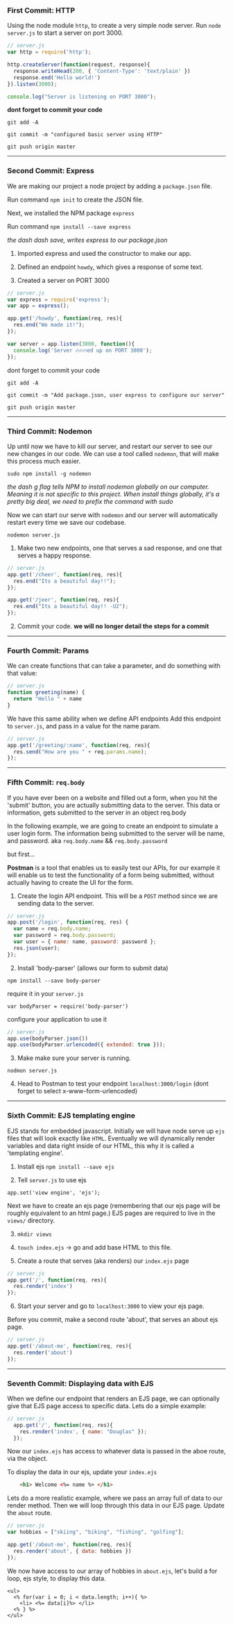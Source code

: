 ### First Commit: HTTP
Using the node module `http`, to create a very simple node server. Run `node server.js` to start a server on port 3000.
```js
// server.js
var http = require('http');

http.createServer(function(request, response){
  response.writeHead(200, { 'Content-Type': 'text/plain' })
  response.end('Hello world!')
}).listen(3000);

console.log("Server is listening on PORT 3000");
```
__dont forget to commit your code__

`git add -A`

`git commit -m "configured basic server using HTTP"`

`git push origin master`

----
### Second Commit: Express
We are making our project a node project by adding a `package.json` file.

Run command `npm init` to create the JSON file.

Next, we installed the NPM package `express`

Run command `npm install --save express`

*the dash dash save, writes express to our package.json*

1) Imported express and used the constructor to make our app.

2) Defined an endpoint `howdy`, which gives a response of some text.

3) Created a server on PORT 3000

```js
// server.js
var express = require('express');
var app = express();

app.get('/howdy', function(req, res){
  res.end("We made it!");
});

var server = app.listen(3000, function(){
  console.log('Server 🔥🔥🔥ed up on PORT 3000');
});

```
dont forget to commit your code

`git add -A`

`git commit -m "Add package.json, user express to configure our server"`

`git push origin master`

----
### Third Commit: Nodemon
Up until now we have to kill our server, and restart our server to see our new changes in our code. We can use a tool called `nodemon`, that will make this process much easier.

`sudo npm install -g nodemon`

*the dash g flag tells NPM to install nodemon globally on our computer. Meaning it is not specific to this project. When install things globally, it's a pretty big deal, we need to prefix the command with sudo*

Now we can start our serve with `nodemon` and our server will automatically restart every time we save our codebase.

`nodemon server.js`

1) Make two new endpoints, one that serves a sad response, and one that serves a happy response.

```js
// server.js
app.get('/cheer', function(req, res){
  res.end("Its a beautiful day!!");
});

app.get('/jeer', function(req, res){
  res.end("Its a beautiful day!! -U2");
});
```
2) Commit your code.
**we will no longer detail the steps for a commit**

----
### Fourth Commit: Params

We can create functions that can take a parameter, and do something with that value:
```js
// server.js
function greeting(name) {
  return "Hello " + name
}
```
We have this same ability when we define API endpoints
Add this endpoint to `server.js`, and pass in a value for the name param.

```js
// server.js
app.get('/greeting/:name', function(req, res){
  res.send("How are you " + req.params.name);
});
```


----

### Fifth Commit: `req.body`

If you have ever been on a website and filled out a form, when you hit the 'submit' button, you are actually submitting data to the server. This data or information, gets submitted to the server in an object req.body

In the following example, we are going to create an endpoint to simulate a user login form. The information being submitted to the server will be name, and password. aka `req.body.name` && `req.body.password`

but first...

__Postman__ is a tool that enables us to easily test our APIs, for our example it will enable us to test the functionality of a form being submitted, without actually having to create the UI for the form.


1) Create the login API endpoint. This will be a `POST` method since we are sending data to the server.

```js
// server.js
app.post('/login', function(req, res) {
  var name = req.body.name;
  var password = req.body.password;
  var user = { name: name, password: password };
  res.json(user);
});
```

2) Install 'body-parser' (allows our form to submit data)

`npm install --save body-parser`

require it in your `server.js`

`var bodyParser = require('body-parser')`

configure your application to use it

```js
// server.js
app.use(bodyParser.json())
app.use(bodyParser.urlencoded({ extended: true }));
```

3) Make make sure your server is running.

`nodmon server.js`

4) Head to Postman to test your endpoint `localhost:3000/login` (dont forget to select x-www-form-urlencoded)

----

### Sixth Commit: EJS templating engine

EJS stands for embedded javascript. Initially we will have node serve up `ejs` files that will look exactly like `HTML`. Eventually we will dynamically render variables and data right inside of our HTML, this why it is called a 'templating engine'.

1) Install ejs
`npm install --save ejs`

2) Tell `server.js` to use ejs

`app.set('view engine', 'ejs');`

Next we have to create an ejs page (remembering that our ejs page will be roughly equivalent to an html page.) EJS pages are required to live in the `views/` directory.

3) `mkdir views`

4) `touch index.ejs`   -> go and add base HTML to this file.

5) Create a route that serves (aka renders) our `index.ejs` page
```js
// server.js
app.get('/', function(req, res){
  res.render('index')
});
```
6) Start your server and go to `localhost:3000` to view your ejs page.

Before you commit, make a second route 'about', that serves an  about
ejs page.

```js
// server.js
app.get('/about-me', function(req, res){
  res.render('about')
});
```

----

### Seventh Commit: Displaying data with EJS
When we define our endpoint that renders an EJS page, we can optionally give that EJS page access to specific data. Lets do a simple example:
```js
// server.js
  app.get('/', function(req, res){
    res.render('index', { name: "Douglas" });
  });
```
Now our `index.ejs` has access to whatever data is passed in the aboe route, via the object.

To display the data in our ejs, update your `index.ejs`
```HTML
    <h1> Welcome <%= name %> </h1>
```
Lets do a more realistic example, where we pass an array full of data to our render method. Then we will loop through this data in our EJS page.
Update the `about` route.
```js
// server.js
var hobbies = ["skiing", "biking", "fishing", "golfing"];

app.get('/about-me', function(req, res){
  res.render('about', { data: hobbies })
});
```
We now have access to our array of hobbies in `about.ejs`, let's build a for loop, ejs style, to display this data.
```ejs
<ul>
  <% for(var i = 0; i < data.length; i++){ %>
    <li> <%= data[i]%> </li>
  <% } %>
</ul>
```

